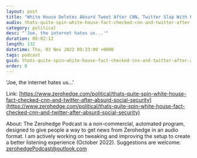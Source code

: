 ```yaml
---
layout: post
title: "White House Deletes Absurd Tweet After CNN, Twitter Slap With Fact Checks"
audio: thats-quite-spin-white-house-fact-checked-cnn-and-twitter-after-absurd-social-security-3
category: political
desc: "'Joe, the internet hates us...'"
duration: 00:02:12
length: 132
datetime: Thu, 03 Nov 2022 09:33:00 +0000
tags: podcast
guid: thats-quite-spin-white-house-fact-checked-cnn-and-twitter-after-absurd-social-security-0
order: 0
---
```

'Joe, the internet hates us...'

Link: [https://www.zerohedge.com/political/thats-quite-spin-white-house-fact-checked-cnn-and-twitter-after-absurd-social-security](https://www.zerohedge.com/political/thats-quite-spin-white-house-fact-checked-cnn-and-twitter-after-absurd-social-security)

About: The Zerohedge Podcast is a non-commercial, automated program, designed to give people a way to get news from Zerohedge in an audio format.  I am actively working on tweaking and improving the setup to create a better listening experience (October 2022).  Suggestions are welcome: [zerohedgePodcast@outlook.com](mailto:zerohedgePodcast@outlook.com)